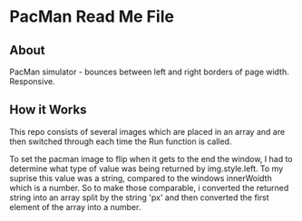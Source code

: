 # PacMan Read Me File
## About
PacMan simulator - bounces between left and right borders of page width. Responsive. 

## How it Works
This repo consists of several images which are placed in an array and are then switched through each time the Run function is called. 

To set the pacman image to flip when it gets to the end the window, I had to determine what type of value was being returned by img.style.left.
To my suprise this value was a string, compared to the windows innerWoidth which is a number. So to make those comparable, i converted the returned string
into an array split by the string 'px' and then converted the first element of the array into a number. 
